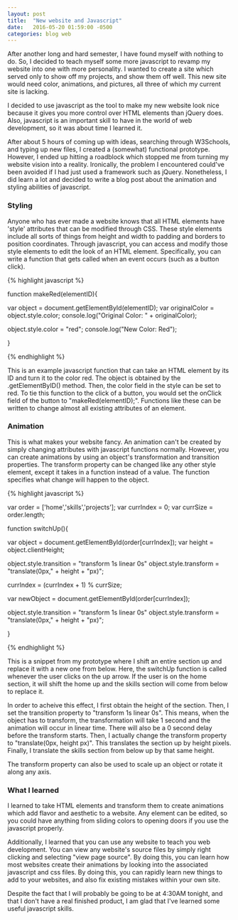 ```yaml
---
layout: post
title:  "New website and Javascript"
date:   2016-05-20 01:59:00 -0500
categories: blog web
---
```


After another long and hard semester, I have found myself
with nothing to do. So, I decided to teach myself some more javascript
to revamp my website into one with more personality. I wanted to create a
site which served only to show off my projects, and show them off well.
This new site would need color, animations, and pictures, all three of which
my current site is lacking.

I decided to use javascript as the tool to make my new website look nice because
it gives you more control over HTML elements than jQuery does. Also, javascript
is an important skill to have in the world of web development, so it was about
time I learned it.

After about 5 hours of coming up with ideas, searching through W3Schools, and 
typing up new files, I created a (somewhat) functional prototype. However, I
ended up hitting a roadblock which stopped me from turning my website vision into
a reality. Ironically, the problem I encountered could've been avoided if I had
just used a framework such as jQuery. Nonetheless, I did learn a lot and decided to
write a blog post about the animation and styling abilities of javascript.

<h3> Styling </h3>

Anyone who has ever made a website knows that all HTML elements have 'style' attributes
that can be modified through CSS. These style elements include all sorts of 
things from height and width to padding and borders to position coordinates. Through
javascript, you can access and modify those style elements to edit the look of an 
HTML element. Specifically, you can write a function that gets called when an event occurs
(such as a button click).

{% highlight javascript %}

function makeRed(elementID){

  var object = document.getElementById(elementID);
  var originalColor = object.style.color;
  console.log("Original Color: " + originalColor);

  object.style.color = "red";
  console.log("New Color: Red");

}

{% endhighlight %}

This is an example javascript function that can take an HTML element by its ID
and turn it to the color red. The object is obtained by the .getElementByID() method.
Then, the color field in the style can be set to red. To tie this function to the click
of a button, you would set the onClick field of the button to "makeRed(elementID);".
Functions like these can be written to change almost all existing attributes of an element.

<h3> Animation </h3>

This is what makes your website fancy. An animation can't be created by simply
changing attributes with javascript functions normally. However, you can create
animations by using an object's transformation and transition properties. The transform
property can be changed like any other style element, except it takes in a function
instead of a value. The function specifies what change will happen to the object.

{% highlight javascript %}

var order = ['home','skills','projects'];
var currIndex = 0;
var currSize = order.length;

function switchUp(){

  var object = document.getElementById(order[currIndex]);
  var height = object.clientHeight;

  object.style.transition = "transform 1s linear 0s"
  object.style.transform = "translate(0px," + height + "px)";

  currIndex = (currIndex + 1) % currSize;

  var newObject  = document.getElementById(order[currIndex]);

  object.style.transition = "transform 1s linear 0s"
  object.style.transform = "translate(0px," + height + "px)";

}

{% endhighlight %}

This is a snippet from my prototype where I shift an entire section
up and replace it with a new one from below. Here, the switchUp function is called
whenever the user clicks on the up arrow. If the user is on the home section, it will
shift the home up and the skills section will come from below to replace it.

In order to acheive this effect, I first obtain the height of the section. Then,
I set the transition property to "transform 1s linear 0s". This means, when the object 
has to transform, the transformation will take 1 second and the animation will occur in
linear time. There will also be a 0 second delay before the transform starts. Then, I 
actually change the transform property to "translate(0px, height px)". This translates
the section up by height pixels. Finally, I translate the skills section from below up
by that same height.

The transform property can also be used to scale up an object or rotate it along any axis.

<h3> What I learned </h3>

I learned to take HTML elements and transform them to create animations which add
flavor and aesthetic to a website. Any element can be edited, so you could have anything from
sliding colors to opening doors if you use the javascript properly. 

Additionally, I learned that you can use any website to teach you web development. You can view
any website's source files by simply right clicking and selecting "view page source". By doing this,
you can learn how most websites create their animations by looking into the associated javascript
and css files. By doing this, you can rapidly learn new things to add to your websites, and also
fix existing mistakes within your own site. 

Despite the fact that I will probably be going to be at 4:30AM tonight, and that I don't have
a real finished product, I am glad that I've learned some useful javascript skills.

 
